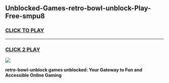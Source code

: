 
## Unblocked-Games-retro-bowl-unblock-Play-Free-smpu8
<h3>
<a href="https://premium76.site?title=retro-bowl-unblock&ref=10A">CLICK TO PLAY</a></h3>
<hr>

<h3>
<a href="https://premium76.site?title=retro-bowl-unblock&ref=10A">CLICK 2 PLAY</a>
  
</h3>

<a href="https://premium76.site?title=retro-bowl-unblock&ref=10A"><img src="https://clearcache.store/games.png"></a>


**retro-bowl-unblock games unblocked: Your Gateway to Fun and Accessible Online Gaming**
